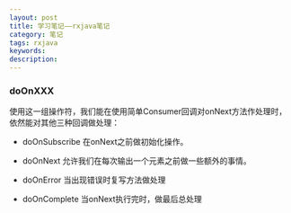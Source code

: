 ```yaml
---
layout: post
title: 学习笔记——rxjava笔记
category: 笔记
tags: rxjava
keywords:
description:
---
```



### doOnXXX
使用这一组操作符，我们能在使用简单Consumer回调对onNext方法作处理时，依然能对其他三种回调做处理：

- doOnSubscribe
在onNext之前做初始化操作。

- doOnNext
允许我们在每次输出一个元素之前做一些额外的事情。

- doOnError
当出现错误时复写方法做处理

- doOnComplete
当onNext执行完时，做最后总处理
